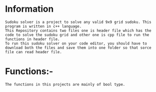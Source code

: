 # Information
    Sudoku solver is a project to solve any valid 9x9 grid sudoku. This program is written in c++ language. 
    This Repository contains two files one is header file which has the code to solve the sudoku grid and other one is cpp file to run the functions in header file.
    To run this sudoku solver on your code editor, you should have to download both the files and save them into one folder so that sorce file can read header file.
# Functions:-
    The functions in this projects are mainly of bool type.
    
